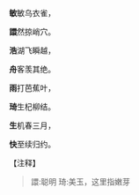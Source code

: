 <p class="text-center"><b>敏</b>敏乌衣雀，</p>
<p class="text-center"><b>譞</b>然掠峭穴。</p>
<p class="text-center"><b>浩</b>湖飞瞬越，</p>
<p class="text-center"><b>舟</b>客羡其绝。</p>
<p class="text-center"><b>雨</b>打芭蕉叶，</p>
<p class="text-center"><b>琦</b>生杞柳结。</p>
<p class="text-center"><b>生</b>机春三月，</p>
<p class="text-center"><b>快</b>至续归约。</p>

【注释】

>   譞:聪明
>   琦:美玉，这里指嫩芽